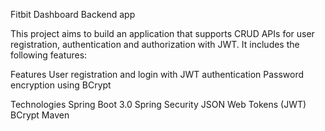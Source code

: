 Fitbit Dashboard Backend app

This project aims to build an application that supports CRUD APIs for user registration, authentication and authorization with JWT. It includes the following features:

Features
User registration and login with JWT authentication
Password encryption using BCrypt

Technologies
Spring Boot 3.0
Spring Security
JSON Web Tokens (JWT)
BCrypt
Maven
